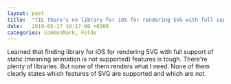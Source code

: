 ```yaml
---
layout: post
title:  "TIL there's no library for iOS for rendering SVG with full support of static features"
date:   2019-05-17 19:17:00 +0200
categories: CommonMark, Folds
---
```

Learned that finding library for iOS for rendering SVG with full support of static (meaning animation is not supported) features is tough. There're plenty of libraries. But none of them renders what I need. None of them clearly states which features of SVG are supported and which are not.
